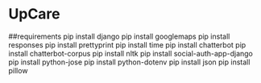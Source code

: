 # UpCare

##requirements
pip install django
pip install googlemaps
pip install responses
pip install prettyprint
pip install time
pip install chatterbot
pip install chatterbot-corpus
pip install nltk
pip install social-auth-app-django
pip install python-jose
pip install python-dotenv
pip install json
pip install pillow
